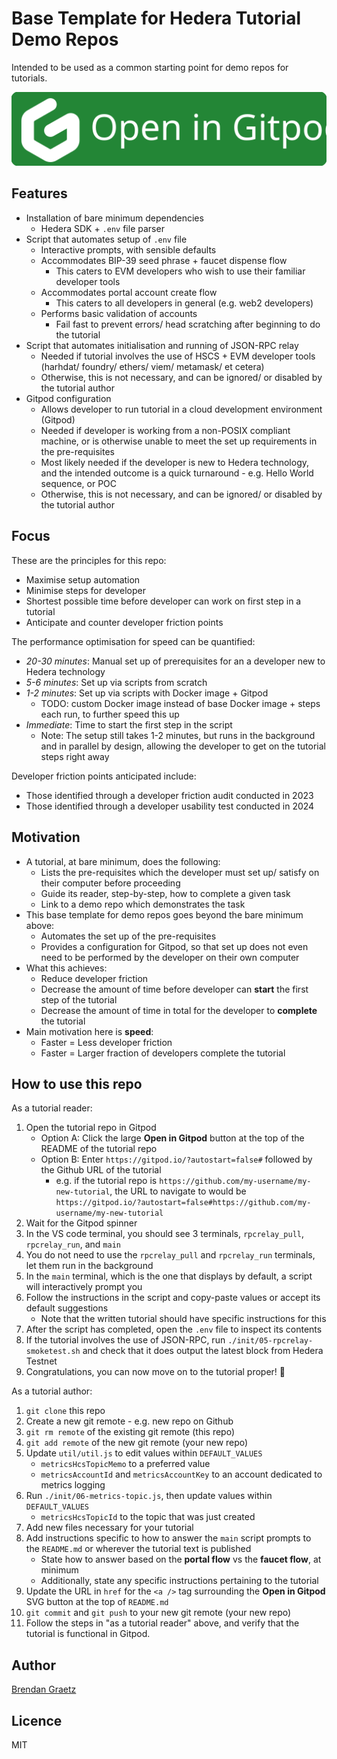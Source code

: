 # Base Template for Hedera Tutorial Demo Repos

Intended to be used as a common starting point for demo repos for tutorials.

<a href="https://gitpod.io/?autostart=true#https://github.com/hedera-dev/hedera-tutorial-demo-base-template" target="_blank" rel="noreferrer">
  <img src="./img/gitpod-open-button.svg" />
</a>

## Features

- Installation of bare minimum dependencies
  - Hedera SDK + `.env` file parser
- Script that automates setup of `.env` file
  - Interactive prompts, with sensible defaults
  - Accommodates BIP-39 seed phrase + faucet dispense flow
    - This caters to EVM developers who wish to use their familiar developer tools
  - Accommodates portal account create flow
    - This caters to all developers in general (e.g. web2 developers)
  - Performs basic validation of accounts
    - Fail fast to prevent errors/ head scratching after beginning to do the tutorial
- Script that automates initialisation and running of JSON-RPC relay
  - Needed if tutorial involves the use of HSCS +
    EVM developer tools (harhdat/ foundry/ ethers/ viem/ metamask/ et cetera)
  - Otherwise, this is not necessary, and can be ignored/ or disabled by the tutorial author
- Gitpod configuration
  - Allows developer to run tutorial in a cloud development environment (Gitpod)
  - Needed if developer is working from a non-POSIX compliant machine,
    or is otherwise unable to meet the set up requirements in the pre-requisites
  - Most likely needed if the developer is new to Hedera technology,
    and the intended outcome is a quick turnaround - e.g. Hello World sequence, or POC
  - Otherwise, this is not necessary, and can be ignored/ or disabled by the tutorial author

## Focus

These are the principles for this repo:

- Maximise setup automation
- Minimise steps for developer
- Shortest possible time before developer can work on first step in a tutorial
- Anticipate and counter developer friction points

The performance optimisation for speed can be quantified:

- *20-30 minutes*: Manual set up of prerequisites for an a developer new to Hedera technology
- *5-6 minutes*: Set up via scripts from scratch
- *1-2 minutes*: Set up via scripts with Docker image + Gitpod
  - TODO: custom Docker image instead of base Docker image + steps each run, to further speed this up
- *Immediate*: Time to start the first step in the script
  - Note: The setup still takes 1-2 minutes, but runs in the background and in parallel by design,
    allowing the developer to get on the tutorial steps right away

Developer friction points anticipated include:

- Those identified through a developer friction audit conducted in 2023
- Those identified through a developer usability test conducted in 2024

## Motivation

- A tutorial, at bare minimum, does the following:
  - Lists the pre-requisites which the developer must set up/ satisfy on their computer before proceeding
  - Guide its reader, step-by-step, how to complete a given task
  - Link to a demo repo which demonstrates the task
- This base template for demo repos goes beyond the bare minimum above:
  - Automates the set up of the pre-requisites
  - Provides a configuration for Gitpod, so that set up does not even need to be performed
    by the developer on their own computer
- What this achieves:
  - Reduce developer friction
  - Decrease the amount of time before developer can **start** the first step of the tutorial
  - Decrease the amount of time in total for the developer to **complete** the tutorial
- Main motivation here is **speed**:
  - Faster = Less developer friction
  - Faster = Larger fraction of developers complete the tutorial

## How to use this repo

As a tutorial reader:

1. Open the tutorial repo in Gitpod
   - Option A: Click the large **Open in Gitpod** button at the top of the README of the tutorial repo
   - Option B: Enter `https://gitpod.io/?autostart=false#` followed by the Github URL of the tutorial
     - e.g. if the tutorial repo is `https://github.com/my-username/my-new-tutorial`,
       the URL to navigate to would be `https://gitpod.io/?autostart=false#https://github.com/my-username/my-new-tutorial`
1. Wait for the Gitpod spinner
1. In the VS code terminal, you should see 3 terminals, `rpcrelay_pull`, `rpcrelay_run`, and `main`
1. You do not need to use the `rpcrelay_pull` and `rpcrelay_run` terminals, let them run in the background
1. In the `main` terminal, which is the one that displays by default, a script will interactively prompt you
1. Follow the instructions in the script and copy-paste values or accept its default suggestions
   - Note that the written tutorial should have specific instructions for this
1. After the script has completed, open the `.env` file to inspect its contents
1. If the tutorial involves the use of JSON-RPC, run `./init/05-rpcrelay-smoketest.sh` and check that
   it does output the latest block from Hedera Testnet
1. Congratulations, you can now move on to the tutorial proper! 🎉

As a tutorial author:

1. `git clone` this repo
1. Create a new git remote - e.g. new repo on Github
1. `git rm remote` of the existing git remote (this repo)
1. `git add remote` of the new git remote (your new repo)
1. Update `util/util.js` to edit values within `DEFAULT_VALUES`
   - `metricsHcsTopicMemo` to a preferred value
   - `metricsAccountId` and `metricsAccountKey` to an account dedicated to metrics logging
1. Run `./init/06-metrics-topic.js`, then update values within `DEFAULT_VALUES`
   - `metricsHcsTopicId` to the topic that was just created
1. Add new files necessary for your tutorial
1. Add instructions specific to how to answer the `main` script prompts to
   the `README.md` or wherever the tutorial text is published
   - State how to answer based on the **portal flow** vs the **faucet flow**, at minimum
   - Additionally, state any specific instructions pertaining to the tutorial
1. Update the URL in `href` for the `<a />` tag surrounding the **Open in Gitpod**
   SVG button at the top of `README.md`
1. `git commit` and `git push` to your new git remote (your new repo)
1. Follow the steps in "as a tutorial reader" above, and verify that the tutorial is functional in Gitpod.

## Author

[Brendan Graetz](https://blog.bguiz.com/)

## Licence

MIT
